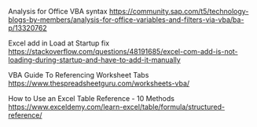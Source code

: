 Analysis for Office VBA syntax https://community.sap.com/t5/technology-blogs-by-members/analysis-for-office-variables-and-filters-via-vba/ba-p/13320762

Excel add in Load at Startup fix https://stackoverflow.com/questions/48191685/excel-com-add-is-not-loading-during-startup-and-have-to-add-it-manually

VBA Guide To Referencing Worksheet Tabs https://www.thespreadsheetguru.com/worksheets-vba/

How to Use an Excel Table Reference - 10 Methods https://www.exceldemy.com/learn-excel/table/formula/structured-reference/

